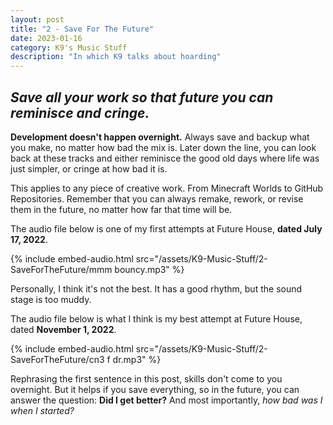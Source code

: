 ```yaml
---
layout: post
title: "2 - Save For The Future"
date: 2023-01-16
category: K9's Music Stuff
description: "In which K9 talks about hoarding"
---
```


## _Save all your work so that future you can reminisce and cringe._

**Development doesn't happen overnight.** Always save and backup what you make, no matter how bad the mix is. Later down the line, you can look back at these tracks and either reminisce the good old days where life was just simpler, or cringe at how bad it is.

This applies to any piece of creative work. From Minecraft Worlds to GitHub Repositories. Remember that you can always remake, rework, or revise them in the future, no matter how far that time will be.

The audio file below is one of my first attempts at Future House, **dated July 17, 2022**.

{% include embed-audio.html src="/assets/K9-Music-Stuff/2-SaveForTheFuture/mmm bouncy.mp3" %}

Personally, I think it's not the best. It has a good rhythm, but the sound stage is too muddy.

The audio file below is what I think is my best attempt at Future House, dated **November 1, 2022**.

{% include embed-audio.html src="/assets/K9-Music-Stuff/2-SaveForTheFuture/cn3 f dr.mp3" %}

Rephrasing the first sentence in this post, skills don't come to you overnight. But it helps if you save everything, so in the future, you can answer the question: **Did I get better?** And most importantly, *how bad was I when I started?*